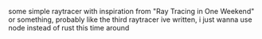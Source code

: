 some simple raytracer with inspiration from "Ray Tracing in One Weekend" or something, probably like the third raytracer ive written, i just wanna use node instead of rust this time around